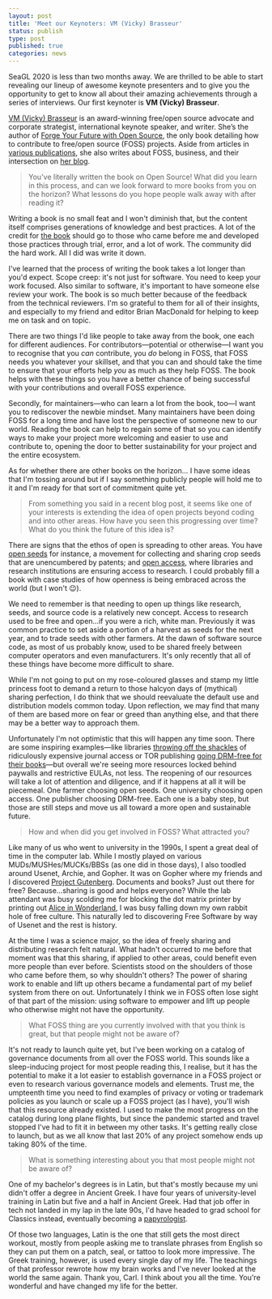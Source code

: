 ```yaml
---
layout: post
title: 'Meet our Keynoters: VM (Vicky) Brasseur'
status: publish
type: post
published: true
categories: news
---
```


SeaGL 2020 is less than two months away. We are thrilled to be able to start revealing our lineup of awesome keynote presenters and to give you the opportunity to get to know all about their amazing achievements through a series of interviews. Our first keynoter is **VM (Vicky) Brasseur**.

[VM (Vicky) Brasseur](https://vmbrasseur.com/) is an award-winning free/open source advocate and corporate strategist, international keynote speaker, and writer. She’s the author of [Forge Your Future with Open Source](https://fossforge.com/), the only book detailing how to contribute to free/open source (FOSS) projects. Aside from articles in [various publications](https://www.vmbrasseur.com/publications-interviews/), she also writes about FOSS, business, and their intersection on [her blog](https://anonymoushash.vmbrasseur.com/).

> You've literally written the book on Open Source!  What did you learn in this process, and can we look forward to more books from you on the horizon?  What lessons do you hope people walk away with after reading it?

Writing a book is no small feat and I won't diminish that, but the content itself comprises generations of knowledge and best practices. A lot of the credit for [the book](https://fossforge.com) should go to those who came before me and developed those practices through trial, error, and a lot of work. The community did the hard work. All I did was write it down.

I've learned that the process of writing the book takes a lot longer than you'd expect.  Scope creep: it's not just for software. You need to keep your work focused. Also similar to software, it's important to have someone else review your work. The book is so much better because of the feedback from the technical reviewers. I'm so grateful to them for all of their insights, and especially to my friend and editor Brian MacDonald for helping to keep me on task and on topic.

There are two things I'd like people to take away from the book, one each for different audiences. For contributors—potential or otherwise—I want you to recognise that you _can_ contribute, you _do_ belong in FOSS, that FOSS needs you whatever your skillset, and that you can and should take the time to ensure that your efforts help _you_ as much as they help FOSS. The book helps with these things so you have a better chance of being successful with your contributions and overall FOSS experience. 

Secondly, for maintainers—who can learn a lot from the book, too—I want you to rediscover the newbie mindset. Many maintainers have been doing FOSS for a long time and have lost the perspective of someone new to our world. Reading the book can help to regain some of that so you can identify ways to make your project more welcoming and easier to use and contribute to, opening the door to better sustainability for your project and the entire ecosystem.

As for whether there are other books on the horizon… I have some ideas that I'm tossing around but if I say something publicly people will hold me to it and I'm ready for that sort of commitment quite yet.

> From something you said in a recent blog post, it seems like one of your interests is extending the idea of open projects beyond coding and into other areas. How have you seen this progressing over time? What do you think the future of this idea is?

There are signs that the ethos of open is spreading to other areas. You have [open seeds](https://osseeds.org) for instance, a movement for collecting and sharing crop seeds that are unencumbered by patents; and [open access](https://en.wikipedia.org/wiki/Open_access), where libraries and research institutions are ensuring access to research. I could probably fill a book with case studies of how openness is being embraced across the world (but I won't 😉).

We need to remember is that needing to open up things like research, seeds, and source code is a relatively new concept. Access to research used to be free and open…if you were a rich, white man. Previously it was common practice to set aside a portion of a harvest as seeds for the next year, and to trade seeds with other farmers. At the dawn of software source code, as most of us probably know, used to be shared freely between computer operators and even manufacturers. It's only recently that all of these things have become more difficult to share.

While I'm not going to put on my rose-coloured glasses and stamp my little princess foot to demand a return to those halcyon days of (mythical) sharing perfection, I do think that we should reevaluate the default use and distribution models common today. Upon reflection, we may find that many of them are based more on fear or greed than anything else, and that there may be a better way to approach them.

Unfortunately I'm not optimistic that this will happen any time soon. There are some inspiring examples—like libraries [throwing off the shackles](https://science.sciencemag.org/content/363/6431/1023.1) of ridiculously expensive journal access or TOR publishing [going DRM-free for their books](https://www.tor.com/2012/07/20/torforge-e-books-are-now-drm-free/)—but overall we're seeing more resources locked behind paywalls and restrictive EULAs, not less. The reopening of our resources will take a lot of attention and diligence, and if it happens at all it will be piecemeal. One farmer choosing open seeds. One university choosing open access. One publisher choosing DRM-free. Each one is a baby step, but those are still steps and move us all toward a more open and sustainable future.

> How and when did you get involved in FOSS? What attracted you?

Like many of us who went to university in the 1990s, I spent a great deal of time in the computer lab. While I mostly played on various MUDs/MUSHes/MUCKs/BBSs (as one did in those days), I also toodled around Usenet, Archie, and Gopher. It was on Gopher where my friends and I discovered [Project Gutenberg](http://gutenberg.org). Documents and books? Just out there for free? Because…sharing is good and helps everyone? While the lab attendant was busy scolding me for blocking the dot matrix printer by printing out [Alice in Wonderland](https://www.gutenberg.org/ebooks/11), I was busy falling down my own rabbit hole of free culture. This naturally led to discovering Free Software by way of Usenet and the rest is history.

At the time I was a science major, so the idea of freely sharing and distributing research felt natural. What hadn't occurred to me before that moment was that this sharing, if applied to other areas, could benefit even more people than ever before. Scientists stood on the shoulders of those who came before them, so why shouldn't others? The power of sharing work to enable and lift up others became a fundamental part of my belief system from there on out. Unfortunately I think we in FOSS often lose sight of that part of the mission: using software to empower and lift up people who otherwise might not have the opportunity.

> What FOSS thing are you currently involved with that you think is great, but that people might not be aware of?

It's not ready to launch quite yet, but I've been working on a catalog of governance documents from all over the FOSS world. This sounds like a sleep-inducing project for most people reading this, I realise, but it has the potential to make it a lot easier to establish governance in a FOSS project or even to research various governance models and elements. Trust me, the umpteenth time you need to find examples of privacy or voting or trademark policies as you launch or scale up a FOSS project (as I have), you'll wish that this resource already existed. I used to make the most progress on the catalog during long plane flights, but since the pandemic started and travel stopped I've had to fit it in between my other tasks. It's getting really close to launch, but as we all know that last 20% of any project somehow ends up taking 80% of the time.

> What is something interesting about you that most people might not be aware of?

One of my bachelor's degrees is in Latin, but that's mostly because my uni didn't offer a degree in Ancient Greek. I have four years of university-level training in Latin but five and a half in Ancient Greek. Had that job offer in tech not landed in my lap in the late 90s, I'd have headed to grad school for Classics instead, eventually becoming a [papyrologist](https://en.wikipedia.org/wiki/Papyrology). 

Of those two languages, Latin is the one that still gets the most direct workout, mostly from people asking me to translate phrases from English so they can put them on a patch, seal, or tattoo to look more impressive. The Greek training, however, is used every single day of my life. The teachings of that professor rewrote how my brain works and I've never looked at the world the same again. Thank you, Carl. I think about you all the time. You're wonderful and have changed my life for the better.

